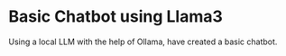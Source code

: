 # Basic Chatbot using Llama3

Using a local LLM with the help of Ollama, have created a basic chatbot.
